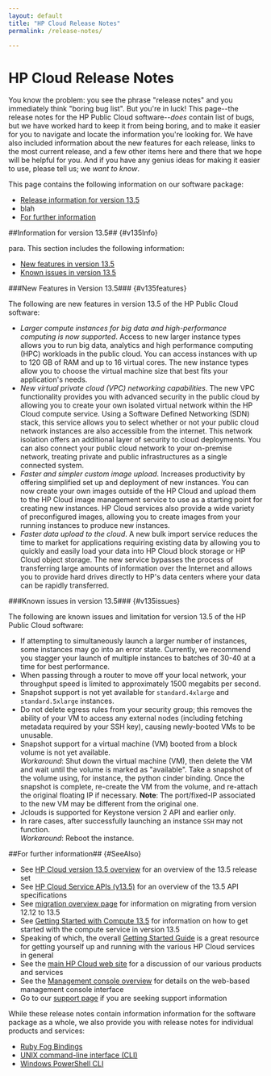 ```yaml
---
layout: default
title: "HP Cloud Release Notes"
permalink: /release-notes/

---
```

# HP Cloud Release Notes

You know the problem:  you see the phrase "release notes" and you immediately think "boring bug list".  But you're in luck!  This page--the release notes for the HP Public Cloud software--<i>does</i> contain list of bugs, but we have worked hard to keep it from being boring, and to make it easier for you to navigate and locate the information you're looking for.  We have also included information about the new features for each release, links to the most current release, and a few other items here and there that we hope will be helpful for you.  And if you have any genius ideas for making it easier to use, please tell us; we <i>want to know</i>. 

This page contains the following information on our software package:

* [Release information for version 13.5](#v135Info)
* blah
* [For further information](#SeeAlso)

##Information for version 13.5## {#v135Info}

para.  This section includes the following information:

* [New features in version 13.5](#v135features)
* [Known issues in version 13.5](#v135issues)

<!--* [Resolved issues in version 13.5](#v135resolved)-->


###New Features in Version 13.5### {#v135features}

The following are new features in version 13.5 of the HP Public Cloud software:

* *Larger compute instances for big data and high-performance computing is now supported*.  Access to new larger instance types allows you to run big data, analytics and high performance computing (HPC) workloads in the public cloud.  You can access instances with up to 120 GB of RAM and up to 16 virtual cores. The new instance types allow you to choose the virtual machine size that best fits your application's needs.
* *New virtual private cloud (VPC) networking capabilities*.  The new VPC functionality provides you with advanced security in the public cloud by allowing you to create your own isolated virtual network within the HP Cloud compute service. Using a Software Defined Networking (SDN) stack, this service allows you to select whether or not your public cloud network instances are also accessible from the internet. This network isolation offers an additional layer of security to cloud deployments. You can also connect your public cloud network to your on-premise network, treating private and public infrastructures as a single connected system.
* *Faster and simpler custom image upload*.  Increases productivity by offering simplified set up and deployment of new instances. You can now create your own images outside of the HP Cloud and upload them to the HP Cloud image management service to use as a starting point for creating new instances. HP Cloud services also provide a wide variety of preconfigured images, allowing you to create images from your running instances to produce new instances.
* *Faster data upload to the cloud*.  A new bulk import service reduces the time to market for applications requiring existing data by allowing you to quickly and easily load your data into HP Cloud block storage or HP Cloud object storage. The new service bypasses the process of transferring large amounts of information over the Internet and allows you to provide hard drives directly to HP's data centers where your data can be rapidly transferred.


###Known issues in version 13.5### {#v135issues}

The following are known issues and limitation for version 13.5 of the HP Public Cloud software:

* If attempting to simultaneously launch a larger number of instances, some instances may go into an error state. Currently, we recommend you stagger your launch of multiple instances to batches of 30-40 at a time for best performance.
* When passing through a router to move off your local network, your throughput speed is limited to approximately 1500 megabits per second.
* Snapshot support is not yet available for `standard.4xlarge` and `standard.5xlarge` instances.
* Do not delete egress rules from your security group; this removes the ability of your VM to access any external nodes (including fetching metadata required by your SSH key), causing newly-booted VMs to be unusable.
* Snapshot support for a virtual machine (VM) booted from a block volume is not yet available.<br>
    *Workaround*: Shut down the virtual machine (VM), then delete the VM and wait until the volume is marked as "available". Take a snapshot of the volume using, for instance, the python cinder binding. Once the snapshot is complete, re-create the VM from the volume, and re-attach the original floating IP if necessary. **Note**: The port/fixed-IP associated to the new VM may be different from the original one.
* Jclouds is supported for Keystone version 2 API and earlier only.
* In rare cases, after successfully launching an instance `SSH` may not function. <br>
    *Workaround*: Reboot the instance.

<!--##Resolved Issues in Version 13.5## {#v135resolved}

The following are resolved issues in version 13.5 of the HP Public Cloud software:

* items
-->

##For further information## {#SeeAlso}

* See [HP Cloud version 13.5 overview](/version-overview/) for an overview of the 13.5 release set
* See [HP Cloud Service APIs (v13.5)](/api/v13/) for an overview of the 13.5 API specifications
* See [migration overview page](/migration-overview/) for information on migrating from version 12.12 to 13.5
* See [Getting Started with Compute 13.5](https://community.hpcloud.com/article/getting-started-compute-135) for information on how to get started with the compute service in version 13.5
* Speaking of which, the overall [Getting Started Guide](https://community.hpcloud.com/article/getting-started-guide/) is a great resource for getting yourself up and running with the various HP Cloud services in general
* See the [main HP Cloud web site](https://www.hpcloud.com/#) for a discussion of our various products and services
* See the [Management console overview](/mc/) for details on the web-based management console interface
* Go to our [support page](https://www.hpcloud.com/support) if you are seeking support information

While these release notes contain information information for the software package as a whole, we also provide you with release notes for individual products and services:

* [Ruby Fog Bindings](/binding/fog/release-notes/)
* [UNIX command-line interface (CLI)](/cli/unix/release-notes/)
* [Windows PowerShell CLI](/cli/windows/release-notes/)
